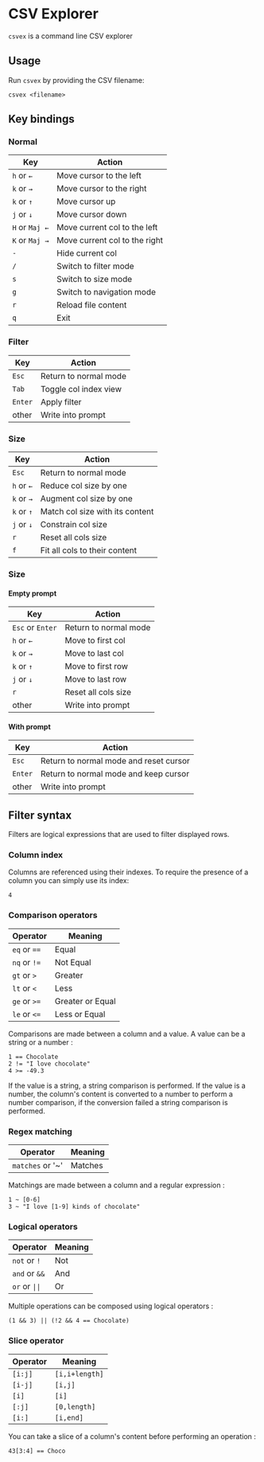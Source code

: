 # CSV Explorer

`csvex` is a command line CSV explorer

## Usage

Run `csvex` by providing the CSV filename:

```
csvex <filename>
```

## Key bindings

### Normal

| Key            | Action                        |
| -------------- | ----------------------------- |
| `h` or `←`     | Move cursor to the left       |
| `k` or `→`     | Move cursor to the right      |
| `k` or `↑`     | Move cursor up                |
| `j` or `↓`     | Move cursor down              |
| `H` or `Maj ←` | Move current col to the left  |
| `K` or `Maj →` | Move current col to the right |
| `-`            | Hide current col              |
| `/`            | Switch to filter mode         |
| `s`            | Switch to size mode           |
| `g`            | Switch to navigation mode     |
| `r`            | Reload file content           |
| `q`            | Exit                          |

### Filter

| Key     | Action                |
| ------- | --------------------- |
| `Esc`   | Return to normal mode |
| `Tab`   | Toggle col index view |
| `Enter` | Apply filter          |
| other   | Write into prompt     |

### Size

| Key        | Action                          |
| ---------- | ------------------------------- |
| `Esc`      | Return to normal mode           |
| `h` or `←` | Reduce col size by one          |
| `k` or `→` | Augment col size by one         |
| `k` or `↑` | Match col size with its content |
| `j` or `↓` | Constrain col size              |
| `r`        | Reset all cols size             |
| `f`        | Fit all cols to their content   |

### Size

#### Empty prompt

| Key              | Action                |
| ---------------- | --------------------- |
| `Esc` or `Enter` | Return to normal mode |
| `h` or `←`       | Move to first col     |
| `k` or `→`       | Move to last col      |
| `k` or `↑`       | Move to first row     |
| `j` or `↓`       | Move to last row      |
| `r`              | Reset all cols size   |
| other            | Write into prompt     |

#### With prompt

| Key     | Action                                 |
| ------- | -------------------------------------- |
| `Esc`   | Return to normal mode and reset cursor |
| `Enter` | Return to normal mode and keep cursor  |
| other   | Write into prompt                      |

## Filter syntax

Filters are logical expressions that are used to filter displayed rows.

### Column index

Columns are referenced using their indexes. To require the presence of a column
you can simply use its index:

```
4
```

### Comparison operators

| Operator     | Meaning          |
| ------------ | ---------------- |
| `eq` or `==` | Equal            |
| `nq` or `!=` | Not Equal        |
| `gt` or `>`  | Greater          |
| `lt` or `<`  | Less             |
| `ge` or `>=` | Greater or Equal |
| `le` or `<=` | Less or Equal    |

Comparisons are made between a column and a value. A value can be a string or a
number :

```
1 == Chocolate
2 != "I love chocolate"
4 >= -49.3
```

If the value is a string, a string comparison is performed. If the value is a
number, the column's content is converted to a number to perform a number
comparison, if the conversion failed a string comparison is performed.

### Regex matching

| Operator         | Meaning |
| ---------------- | ------- |
| `matches` or '~' | Matches |

Matchings are made between a column and a regular expression :

```
1 ~ [0-6]
3 ~ "I love [1-9] kinds of chocolate"
```

### Logical operators

| Operator       | Meaning |
| -------------- | ------- |
| `not` or `!`   | Not     |
| `and` or `&&`  | And     |
| `or` or `\|\|` | Or      |

Multiple operations can be composed using logical operators :

```
(1 && 3) || (!2 && 4 == Chocolate)
```

### Slice operator

| Operator | Meaning        |
| -------- | -------------- |
| `[i:j]`  | `[i,i+length]` |
| `[i-j]`  | `[i,j]`        |
| `[i]`    | `[i]`          |
| `[:j]`   | `[0,length]`   |
| `[i:]`   | `[i,end]`      |

You can take a slice of a column's content before performing an operation :

```
43[3:4] == Choco
```

